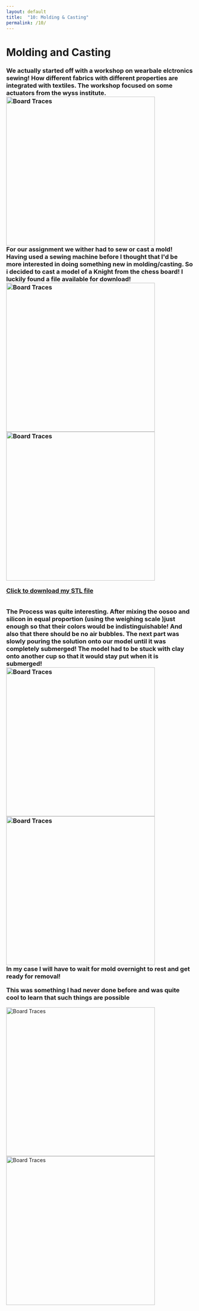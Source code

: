 ```yaml
---
layout: default
title:  "10: Molding & Casting"
permalink: /10/
---
```


<h1> Molding and Casting </h1>


<h3> We actually started off with a workshop on wearbale elctronics sewing! How different fabrics with different properties are integrated with textiles. The workshop focused on some actuators from the wyss institute.<br>
<img src="4.jpg" alt="Board Traces" style="height: 400px; max-width: 88%"><br>
For our assignment we wither had to sew or cast a mold! Having used a sewing machine before I thought that I'd be more interested in doing something new in molding/casting. So i decided to cast a model of a Knight from the chess board! I luckily found a file available for download!<br>

<img src="1.jpg" alt="Board Traces" style="height: 400px; max-width: 88%">
<img src="2.jpg" alt="Board Traces" style="height: 400px; max-width: 88%"><br>

<a href='Knight.stl' download>Click to download my STL file</a>

<br>
The Process was quite interesting.  After mixing the oosoo and silicon in equal proportion (using the weighing scale )just enough so that their colors would be indistinguishable! And also that there should be no air bubbles.
The next part was slowly pouring the solution onto our model until it was completely submerged! The model had to be stuck with clay onto another cup so that it would stay put when it is submerged!
<br>

<img src="5.jfif" alt="Board Traces" style="height: 400px; max-width: 88%">
<br>
<img src="3.jpg" alt="Board Traces" style="height: 400px; max-width: 88%">
<br>
In my case I will have to wait for mold overnight to rest and get ready for removal! 

This was something I had never done before and was quite cool to learn  that such things are possible 
</h3>
<img src="6.jpg" alt="Board Traces" style="height: 400px; max-width: 88%">

<img src="7.jpg" alt="Board Traces" style="height: 400px; max-width: 88%">

<!-- You can include comments that will not be translated to HTML -->

<!-- You can include links and images in the following format: -->


<!-- Or, you can also directly include HTML, for example to make a split image -->


<!-- Or to add a download link to any (reasonably small) file in your permalink directory -->


